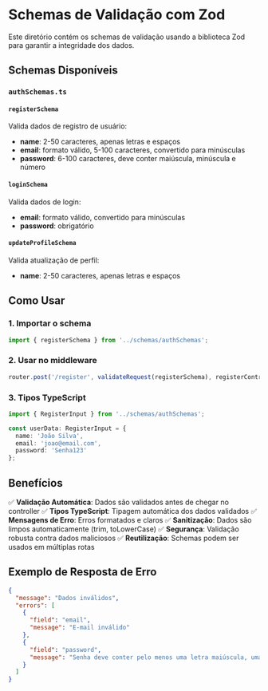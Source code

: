 # Schemas de Validação com Zod

Este diretório contém os schemas de validação usando a biblioteca Zod para garantir a integridade dos dados.

## Schemas Disponíveis

### `authSchemas.ts`

#### `registerSchema`
Valida dados de registro de usuário:
- **name**: 2-50 caracteres, apenas letras e espaços
- **email**: formato válido, 5-100 caracteres, convertido para minúsculas
- **password**: 6-100 caracteres, deve conter maiúscula, minúscula e número

#### `loginSchema`
Valida dados de login:
- **email**: formato válido, convertido para minúsculas
- **password**: obrigatório

#### `updateProfileSchema`
Valida atualização de perfil:
- **name**: 2-50 caracteres, apenas letras e espaços

## Como Usar

### 1. Importar o schema
```typescript
import { registerSchema } from '../schemas/authSchemas';
```

### 2. Usar no middleware
```typescript
router.post('/register', validateRequest(registerSchema), registerController);
```

### 3. Tipos TypeScript
```typescript
import { RegisterInput } from '../schemas/authSchemas';

const userData: RegisterInput = {
  name: 'João Silva',
  email: 'joao@email.com',
  password: 'Senha123'
};
```

## Benefícios

✅ **Validação Automática**: Dados são validados antes de chegar no controller
✅ **Tipos TypeScript**: Tipagem automática dos dados validados
✅ **Mensagens de Erro**: Erros formatados e claros
✅ **Sanitização**: Dados são limpos automaticamente (trim, toLowerCase)
✅ **Segurança**: Validação robusta contra dados maliciosos
✅ **Reutilização**: Schemas podem ser usados em múltiplas rotas

## Exemplo de Resposta de Erro

```json
{
  "message": "Dados inválidos",
  "errors": [
    {
      "field": "email",
      "message": "E-mail inválido"
    },
    {
      "field": "password",
      "message": "Senha deve conter pelo menos uma letra maiúscula, uma minúscula e um número"
    }
  ]
}
``` 